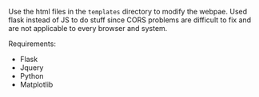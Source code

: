 Use the html files in the `templates` directory to modify the webpae. Used flask instead of JS to do stuff since CORS problems are difficult to fix and are not applicable to every browser and system.

Requirements:

-   Flask
-   Jquery
-   Python
-   Matplotlib
